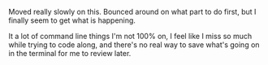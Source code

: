 Moved really slowly on this. Bounced around on what part to do first, but I finally seem to get what is happening.

It a lot of command line things I'm not 100% on, I feel like I miss so much while trying to code along, and there's no real way to save what's going on in the terminal for me to review later.
